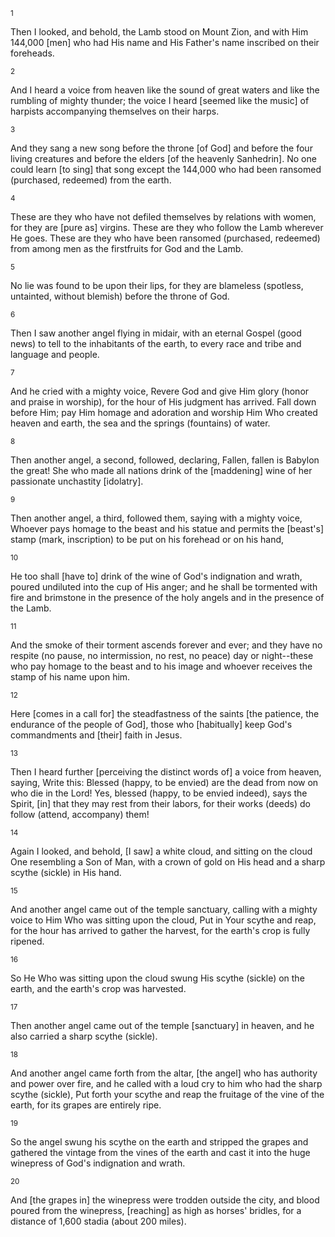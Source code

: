 <sup>1</sup> 

Then I looked, and behold, the Lamb stood on Mount Zion, and with Him 144,000 [men] who had His name and His Father's name inscribed on their foreheads. 

<sup>2</sup> 

And I heard a voice from heaven like the sound of great waters and like the rumbling of mighty thunder; the voice I heard [seemed like the music] of harpists accompanying themselves on their harps. 

<sup>3</sup> 

And they sang a new song before the throne [of God] and before the four living creatures and before the elders [of the heavenly Sanhedrin]. No one could learn [to sing] that song except the 144,000 who had been ransomed (purchased, redeemed) from the earth. 

<sup>4</sup> 

These are they who have not defiled themselves by relations with women, for they are [pure as] virgins. These are they who follow the Lamb wherever He goes. These are they who have been ransomed (purchased, redeemed) from among men as the firstfruits for God and the Lamb. 

<sup>5</sup> 

No lie was found to be upon their lips, for they are blameless (spotless, untainted, without blemish) before the throne of God. 

<sup>6</sup> 

Then I saw another angel flying in midair, with an eternal Gospel (good news) to tell to the inhabitants of the earth, to every race and tribe and language and people. 

<sup>7</sup> 

And he cried with a mighty voice, Revere God and give Him glory (honor and praise in worship), for the hour of His judgment has arrived. Fall down before Him; pay Him homage and adoration and worship Him Who created heaven and earth, the sea and the springs (fountains) of water. 

<sup>8</sup> 

Then another angel, a second, followed, declaring, Fallen, fallen is Babylon the great! She who made all nations drink of the [maddening] wine of her passionate unchastity [idolatry]. 

<sup>9</sup> 

Then another angel, a third, followed them, saying with a mighty voice, Whoever pays homage to the beast and his statue and permits the [beast's] stamp (mark, inscription) to be put on his forehead or on his hand, 

<sup>10</sup> 

He too shall [have to] drink of the wine of God's indignation and wrath, poured undiluted into the cup of His anger; and he shall be tormented with fire and brimstone in the presence of the holy angels and in the presence of the Lamb. 

<sup>11</sup> 

And the smoke of their torment ascends forever and ever; and they have no respite (no pause, no intermission, no rest, no peace) day or night--these who pay homage to the beast and to his image and whoever receives the stamp of his name upon him. 

<sup>12</sup> 

Here [comes in a call for] the steadfastness of the saints [the patience, the endurance of the people of God], those who [habitually] keep God's commandments and [their] faith in Jesus. 

<sup>13</sup> 

Then I heard further [perceiving the distinct words of] a voice from heaven, saying, Write this: Blessed (happy, to be envied) are the dead from now on who die in the Lord! Yes, blessed (happy, to be envied indeed), says the Spirit, [in] that they may rest from their labors, for their works (deeds) do follow (attend, accompany) them! 

<sup>14</sup> 

Again I looked, and behold, [I saw] a white cloud, and sitting on the cloud One resembling a Son of Man, with a crown of gold on His head and a sharp scythe (sickle) in His hand. 

<sup>15</sup> 

And another angel came out of the temple sanctuary, calling with a mighty voice to Him Who was sitting upon the cloud, Put in Your scythe and reap, for the hour has arrived to gather the harvest, for the earth's crop is fully ripened. 

<sup>16</sup> 

So He Who was sitting upon the cloud swung His scythe (sickle) on the earth, and the earth's crop was harvested. 

<sup>17</sup> 

Then another angel came out of the temple [sanctuary] in heaven, and he also carried a sharp scythe (sickle). 

<sup>18</sup> 

And another angel came forth from the altar, [the angel] who has authority and power over fire, and he called with a loud cry to him who had the sharp scythe (sickle), Put forth your scythe and reap the fruitage of the vine of the earth, for its grapes are entirely ripe. 

<sup>19</sup> 

So the angel swung his scythe on the earth and stripped the grapes and gathered the vintage from the vines of the earth and cast it into the huge winepress of God's indignation and wrath. 

<sup>20</sup> 

And [the grapes in] the winepress were trodden outside the city, and blood poured from the winepress, [reaching] as high as horses' bridles, for a distance of 1,600 stadia (about 200 miles).